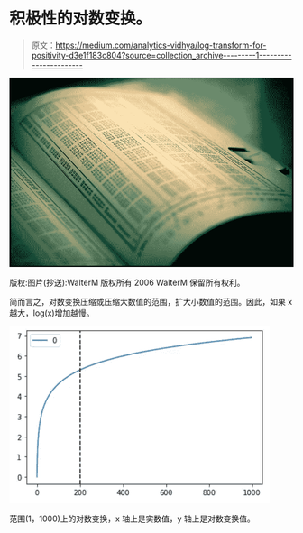 # 积极性的对数变换。

> 原文：<https://medium.com/analytics-vidhya/log-transform-for-positivity-d3e1f183c804?source=collection_archive---------1----------------------->

![](img/c8a053157b7f94b0b00bb026299db77c.png)

版权:图片(抄送):WalterM 版权所有 2006 WalterM 保留所有权利。

简而言之，对数变换压缩或压缩大数值的范围，扩大小数值的范围。因此，如果 x 越大，log(x)增加越慢。

![](img/4f813b1997e32fb049919ceb5d440457.png)

范围(1，1000)上的对数变换，x 轴上是实数值，y 轴上是对数变换值。